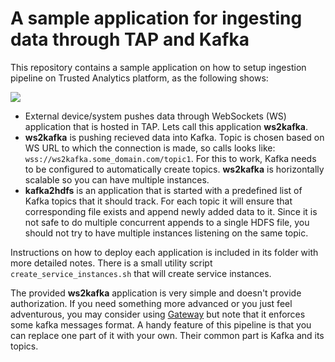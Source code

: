 # A sample application for ingesting data through TAP and Kafka

This repository contains a sample application on how to setup ingestion pipeline on Trusted Analytics platform, as the following shows:

![](docs/ingestion_ws2kafka2hdfs.png)

* External device/system pushes data through WebSockets (WS) application that is hosted in TAP. Lets call this application **ws2kafka**.
* **ws2kafka** is pushing recieved data into Kafka. Topic is chosen based on WS URL to which the connection is made, so calls looks like: ```wss://ws2kafka.some_domain.com/topic1```. For this to work, Kafka needs to be configured to automatically create topics. **ws2kafka** is horizontally scalable so you can have multiple instances.
* **kafka2hdfs** is an application that is started with a predefined list of Kafka topics that it should track. For each topic it will ensure that corresponding file exists and append newly added data to it. Since it is not safe to do multiple concurrent appends to a single HDFS file, you should not try to have multiple instances listening on the same topic.


Instructions on how to deploy each application is included in its folder with more detailed notes. There is a small utility script ```create_service_instances.sh``` that will create service instances.

The provided **ws2kafka** application is very simple and doesn't provide authorization. If you need something more advanced or you just feel adventurous, you may consider using [Gateway](https://github.com/trustedanalytics/gateway) but note that it enforces some kafka messages format. A handy feature of this pipeline is that you can replace one part of it with your own. Their common part is Kafka and its topics.



